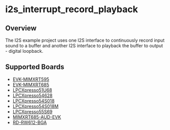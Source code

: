 # i2s_interrupt_record_playback

## Overview

The I2S example project uses one I2S interface to continuously record input sound to a buffer
and another I2S interface to playback the buffer to output - digital loopback.

## Supported Boards
- [EVK-MIMXRT595](../../../../_boards/evkmimxrt595/driver_examples/i2s/interrupt_record_playback/example_board_readme.md)
- [EVK-MIMXRT685](../../../../_boards/evkmimxrt685/driver_examples/i2s/interrupt_record_playback/example_board_readme.md)
- [LPCXpresso51U68](../../../../_boards/lpcxpresso51u68/driver_examples/i2s/interrupt_record_playback/example_board_readme.md)
- [LPCXpresso54628](../../../../_boards/lpcxpresso54628/driver_examples/i2s/interrupt_record_playback/example_board_readme.md)
- [LPCXpresso54S018](../../../../_boards/lpcxpresso54s018/driver_examples/i2s/interrupt_record_playback/example_board_readme.md)
- [LPCXpresso54S018M](../../../../_boards/lpcxpresso54s018m/driver_examples/i2s/interrupt_record_playback/example_board_readme.md)
- [LPCXpresso55S69](../../../../_boards/lpcxpresso55s69/driver_examples/i2s/interrupt_record_playback/example_board_readme.md)
- [MIMXRT685-AUD-EVK](../../../../_boards/mimxrt685audevk/driver_examples/i2s/interrupt_record_playback/example_board_readme.md)
- [RD-RW612-BGA](../../../../_boards/rdrw612bga/driver_examples/i2s/interrupt_record_playback/example_board_readme.md)

